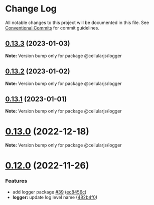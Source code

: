 # Change Log

All notable changes to this project will be documented in this file.
See [Conventional Commits](https://conventionalcommits.org) for commit guidelines.

## [0.13.3](https://github.com/cellularjs/cellularjs/compare/v0.13.2...v0.13.3) (2023-01-03)

**Note:** Version bump only for package @cellularjs/logger





## [0.13.2](https://github.com/cellularjs/cellularjs/compare/v0.13.1...v0.13.2) (2023-01-02)

**Note:** Version bump only for package @cellularjs/logger





## [0.13.1](https://github.com/cellularjs/cellularjs/compare/v0.13.0...v0.13.1) (2023-01-01)

**Note:** Version bump only for package @cellularjs/logger





# [0.13.0](https://github.com/cellularjs/cellularjs/compare/v0.12.0...v0.13.0) (2022-12-18)

**Note:** Version bump only for package @cellularjs/logger






# [0.12.0](https://github.com/cellularjs/cellularjs/compare/v0.10.2...v0.12.0) (2022-11-26)


### Features

* add logger package [#39](https://github.com/cellularjs/cellularjs/issues/39) ([ec8456c](https://github.com/cellularjs/cellularjs/commit/ec8456c48467200eff2836d678eff983e05f178f))
* **logger:** update log level name ([482b4f0](https://github.com/cellularjs/cellularjs/commit/482b4f0a405a38bfbff6247936ffc64cae9f56ea))
